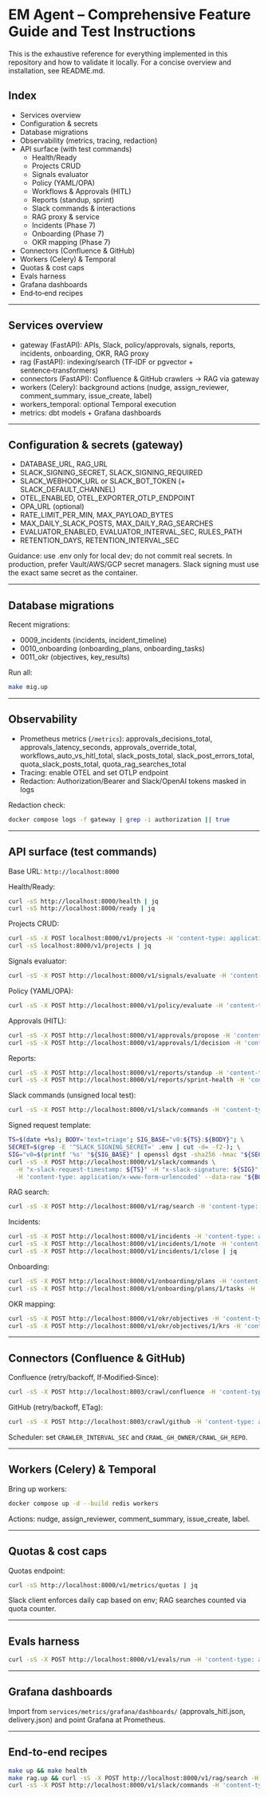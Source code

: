 # EM Agent – Comprehensive Feature Guide and Test Instructions

This is the exhaustive reference for everything implemented in this repository and how to validate it locally. For a concise overview and installation, see README.md.

## Index
- Services overview
- Configuration & secrets
- Database migrations
- Observability (metrics, tracing, redaction)
- API surface (with test commands)
  - Health/Ready
  - Projects CRUD
  - Signals evaluator
  - Policy (YAML/OPA)
  - Workflows & Approvals (HITL)
  - Reports (standup, sprint)
  - Slack commands & interactions
  - RAG proxy & service
  - Incidents (Phase 7)
  - Onboarding (Phase 7)
  - OKR mapping (Phase 7)
- Connectors (Confluence & GitHub)
- Workers (Celery) & Temporal
- Quotas & cost caps
- Evals harness
- Grafana dashboards
- End‑to‑end recipes

---

## Services overview
- gateway (FastAPI): APIs, Slack, policy/approvals, signals, reports, incidents, onboarding, OKR, RAG proxy
- rag (FastAPI): indexing/search (TF‑IDF or pgvector + sentence‑transformers)
- connectors (FastAPI): Confluence & GitHub crawlers → RAG via gateway
- workers (Celery): background actions (nudge, assign_reviewer, comment_summary, issue_create, label)
- workers_temporal: optional Temporal execution
- metrics: dbt models + Grafana dashboards

---

## Configuration & secrets (gateway)
- DATABASE_URL, RAG_URL
- SLACK_SIGNING_SECRET, SLACK_SIGNING_REQUIRED
- SLACK_WEBHOOK_URL or SLACK_BOT_TOKEN (+ SLACK_DEFAULT_CHANNEL)
- OTEL_ENABLED, OTEL_EXPORTER_OTLP_ENDPOINT
- OPA_URL (optional)
- RATE_LIMIT_PER_MIN, MAX_PAYLOAD_BYTES
- MAX_DAILY_SLACK_POSTS, MAX_DAILY_RAG_SEARCHES
- EVALUATOR_ENABLED, EVALUATOR_INTERVAL_SEC, RULES_PATH
- RETENTION_DAYS, RETENTION_INTERVAL_SEC

Guidance: use .env only for local dev; do not commit real secrets. In production, prefer Vault/AWS/GCP secret managers. Slack signing must use the exact same secret as the container.

---

## Database migrations
Recent migrations:
- 0009_incidents (incidents, incident_timeline)
- 0010_onboarding (onboarding_plans, onboarding_tasks)
- 0011_okr (objectives, key_results)

Run all:
```bash
make mig.up
```

---

## Observability
- Prometheus metrics (`/metrics`): approvals_decisions_total, approvals_latency_seconds, approvals_override_total, workflows_auto_vs_hitl_total, slack_posts_total, slack_post_errors_total, quota_slack_posts_total, quota_rag_searches_total
- Tracing: enable OTEL and set OTLP endpoint
- Redaction: Authorization/Bearer and Slack/OpenAI tokens masked in logs

Redaction check:
```bash
docker compose logs -f gateway | grep -i authorization || true
```

---

## API surface (test commands)
Base URL: `http://localhost:8000`

Health/Ready:
```bash
curl -sS http://localhost:8000/health | jq
curl -sS http://localhost:8000/ready | jq
```

Projects CRUD:
```bash
curl -sS -X POST localhost:8000/v1/projects -H 'content-type: application/json' -d '{"key":"core","name":"Core Platform"}' | jq
curl -sS localhost:8000/v1/projects | jq
```

Signals evaluator:
```bash
curl -sS -X POST http://localhost:8000/v1/signals/evaluate -H 'content-type: application/json' -d '{"rules":[{"kind":"stale_pr","older_than_hours":48}]}' | jq
```

Policy (YAML/OPA):
```bash
curl -sS -X POST http://localhost:8000/v1/policy/evaluate -H 'content-type: application/json' -d '{"kind":"stale_pr"}' | jq
```

Approvals (HITL):
```bash
curl -sS -X POST http://localhost:8000/v1/approvals/propose -H 'content-type: application/json' -d '{"subject":"deploy:service-x","action":"deploy","payload":{}}' | jq
curl -sS -X POST http://localhost:8000/v1/approvals/1/decision -H 'content-type: application/json' -d '{"decision":"approve"}' | jq
```

Reports:
```bash
curl -sS -X POST http://localhost:8000/v1/reports/standup -H 'content-type: application/json' -d '{"older_than_hours":48}' | jq
curl -sS -X POST http://localhost:8000/v1/reports/sprint-health -H 'content-type: application/json' -d '{"days":14}' | jq
```

Slack commands (unsigned local test):
```bash
curl -sS -X POST http://localhost:8000/v1/slack/commands -H 'content-type: application/json' -d '{"text":"triage"}' | jq
```
Signed request template:
```bash
TS=$(date +%s); BODY='text=triage'; SIG_BASE="v0:${TS}:${BODY}"; \
SECRET=$(grep -E '^SLACK_SIGNING_SECRET=' .env | cut -d= -f2-); \
SIG="v0=$(printf '%s' "${SIG_BASE}" | openssl dgst -sha256 -hmac "${SECRET}" | sed 's/^.* //')"; \
curl -sS -X POST http://localhost:8000/v1/slack/commands \
  -H "x-slack-request-timestamp: ${TS}" -H "x-slack-signature: ${SIG}" \
  -H 'content-type: application/x-www-form-urlencoded' --data-raw "${BODY}" | jq
```

RAG search:
```bash
curl -sS -X POST http://localhost:8000/v1/rag/search -H 'content-type: application/json' -d '{"q":"architecture","top_k":3}' | jq
```

Incidents:
```bash
curl -sS -X POST http://localhost:8000/v1/incidents -H 'content-type: application/json' -d '{"title":"API outage"}' | jq
curl -sS -X POST http://localhost:8000/v1/incidents/1/note -H 'content-type: application/json' -d '{"text":"Mitigation in progress"}' | jq
curl -sS -X POST http://localhost:8000/v1/incidents/1/close | jq
```

Onboarding:
```bash
curl -sS -X POST http://localhost:8000/v1/onboarding/plans -H 'content-type: application/json' -d '{"title":"New hire kit"}' | jq
curl -sS -X POST http://localhost:8000/v1/onboarding/plans/1/tasks -H 'content-type: application/json' -d '{"title":"Set up dev env"}' | jq
```

OKR mapping:
```bash
curl -sS -X POST http://localhost:8000/v1/okr/objectives -H 'content-type: application/json' -d '{"title":"Reduce MTTR"}' | jq
curl -sS -X POST http://localhost:8000/v1/okr/objectives/1/krs -H 'content-type: application/json' -d '{"title":"MTTR < 4h","target":4,"unit":"h"}' | jq
```

---

## Connectors (Confluence & GitHub)
Confluence (retry/backoff, If‑Modified‑Since):
```bash
curl -sS -X POST http://localhost:8003/crawl/confluence -H 'content-type: application/json' -d '{"base_url":"https://your-domain.atlassian.net","page_ids":["12345"],"chunk_size":800,"overlap":100}' | jq
```
GitHub (retry/backoff, ETag):
```bash
curl -sS -X POST http://localhost:8003/crawl/github -H 'content-type: application/json' -d '{"owner":"your-org","repo":"your-repo","ref":"main","include_paths":["docs/","README.md"],"exts":[".md",".txt"],"chunk_size":800,"overlap":100}' | jq
```
Scheduler: set `CRAWLER_INTERVAL_SEC` and `CRAWL_GH_OWNER/CRAWL_GH_REPO`.

---

## Workers (Celery) & Temporal
Bring up workers:
```bash
docker compose up -d --build redis workers
```
Actions: nudge, assign_reviewer, comment_summary, issue_create, label.

---

## Quotas & cost caps
Quotas endpoint:
```bash
curl -sS http://localhost:8000/v1/metrics/quotas | jq
```
Slack client enforces daily cap based on env; RAG searches counted via quota counter.

---

## Evals harness
```bash
curl -sS -X POST http://localhost:8000/v1/evals/run -H 'content-type: application/json' -d '{"rules":[{"kind":"stale_pr","older_than_hours":48},{"kind":"pr_without_review","older_than_hours":12}]}' | jq
```

---

## Grafana dashboards
Import from `services/metrics/grafana/dashboards/` (approvals_hitl.json, delivery.json) and point Grafana at Prometheus.

---

## End‑to‑end recipes
```bash
make up && make health
make rag.up && curl -sS -X POST http://localhost:8000/v1/rag/search -H 'content-type: application/json' -d '{"q":"architecture"}' | jq
curl -sS -X POST http://localhost:8000/v1/slack/commands -H 'content-type: application/json' -d '{"text":"triage"}' | jq
```
